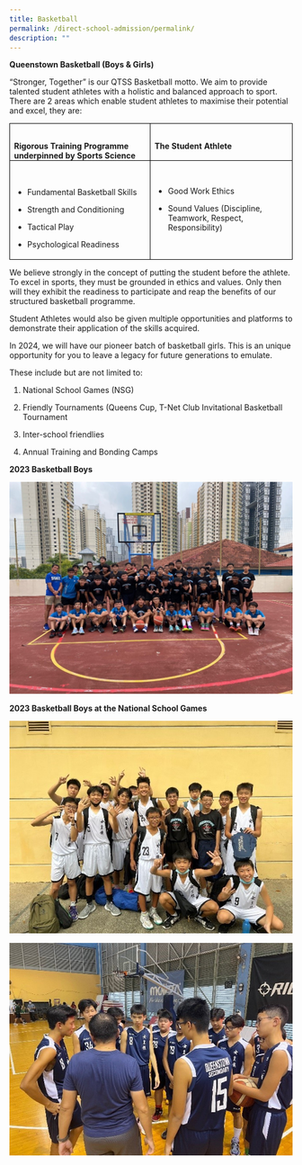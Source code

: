 ```yaml
---
title: Basketball
permalink: /direct-school-admission/permalink/
description: ""
---
```

**Queenstown Basketball (Boys &amp; Girls) &nbsp;**

“Stronger, Together” is our QTSS Basketball motto. We aim to provide talented student athletes with a holistic and balanced approach to sport. There are 2 areas which enable student athletes to maximise their potential and excel, they are:


<table class="MsoTableGrid" border="1" cellspacing="0" cellpadding="0" style="border-collapse:collapse;border:none;mso-border-alt:solid windowtext .5pt;
 mso-yfti-tbllook:1184;mso-padding-alt:0in 5.4pt 0in 5.4pt"><tbody><tr style="mso-yfti-irow:0;mso-yfti-firstrow:yes"><td width="319" valign="top" style="width:239.4pt;border:solid windowtext 1.0pt;
  mso-border-alt:solid windowtext .5pt;padding:0in 5.4pt 0in 5.4pt"><p class="MsoNormal" style="margin-bottom:0in;line-height:normal">&nbsp;<b></b></p><b>Rigorous Training Programme underpinned by Sports Science</b></td><td width="319" valign="top" style="width:239.4pt;border:solid windowtext 1.0pt;
  border-left:none;mso-border-left-alt:solid windowtext .5pt;mso-border-alt:
  solid windowtext .5pt;padding:0in 5.4pt 0in 5.4pt"><p class="MsoNormal" style="margin-bottom:0in;line-height:normal">&nbsp;<b></b></p><b>The Student Athlete</b></td></tr><tr style="mso-yfti-irow:1;mso-yfti-lastrow:yes"><td width="319" valign="top" style="width:239.4pt;border:solid windowtext 1.0pt;
  border-top:none;mso-border-top-alt:solid windowtext .5pt;mso-border-alt:solid windowtext .5pt;
*   padding:0in 5.4pt 0in 5.4pt"><p class="MsoNormal" style="margin-bottom:0in;line-height:normal">&nbsp;</p>
	
*   Fundamental Basketball Skills&nbsp;&nbsp;
    
*   Strength and Conditioning&nbsp;&nbsp;
    
*   Tactical Play&nbsp;&nbsp;
    
*   Psychological Readiness</td><td width="319" valign="top" style="width:239.4pt;border-top:none;border-left:
  none;border-bottom:solid windowtext 1.0pt;border-right:solid windowtext 1.0pt;
  mso-border-top-alt:solid windowtext .5pt;mso-border-left-alt:solid windowtext .5pt;
  mso-border-alt:solid windowtext .5pt;padding:0in 5.4pt 0in 5.4pt"><p class="MsoNormal" style="margin-bottom:0in;line-height:normal">&nbsp;</p>


	* Good Work Ethics
    
	* Sound Values (Discipline, Teamwork, Respect, Responsibility)</td></tr></tbody></table>
	
	

We believe strongly in the concept of putting the student before the athlete. To excel in sports, they must be grounded in ethics and values. Only then will they exhibit the readiness to participate and reap the benefits of our structured basketball programme.&nbsp;&nbsp;

Student Athletes would also be given multiple opportunities and platforms to demonstrate their application of the skills acquired.&nbsp;&nbsp;

In 2024, we will have our pioneer batch of basketball girls. This is an unique opportunity for you to leave a legacy for future generations to emulate. &nbsp;

These include but are not limited to:&nbsp;&nbsp;

1.  National School Games (NSG)&nbsp;
    

2.  Friendly Tournaments (Queens Cup, T-Net Club Invitational Basketball Tournament&nbsp;
    

3.  Inter-school friendlies&nbsp;&nbsp;
    

4.  Annual Training and Bonding Camps


**2023 Basketball Boys**

![](/images/picture101.jpg)


**2023 Basketball Boys at the National School Games**


![](/images/picture111.jpg)

![](/images/picture121.jpg)


